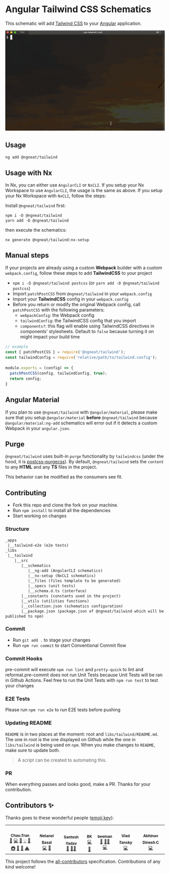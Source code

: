 # Angular Tailwind CSS Schematics

This schematic will add [Tailwind CSS](https://tailwindcss.com/) to your [Angular](https://angular.io) application.

![Angular Tailwind CSS Schematics][demo]

[demo]: assets/ngneat-tailwind.gif

## Usage

```
ng add @ngneat/tailwind
```

## Usage with Nx

In Nx, you can either use `AngularCLI` or `NxCLI`. If you setup your Nx Workspace to use `AngularCLI`, the usage is the
same as above. If you setup your Nx Workspace with `NxCLI`, follow the steps:

Install `@ngneat/tailwind` first:

```
npm i -D @ngneat/tailwind
yarn add -D @ngneat/tailwind
```

then execute the schematics:

```
nx generate @ngneat/tailwind:nx-setup
```

## Manual steps

If your projects are already using a custom **Webpack** builder with a custom `webpack.config`, follow these steps to add **TailwindCSS** to your project

- `npm i -D @ngneat/tailwind postcss` (or `yarn add -D @ngneat/tailwind postcss`)
- Import `patchPostCSS` from `@ngneat/tailwind` in your `webpack.config`
- Import your **TailwindCSS** config in your `webpack.config`
- Before you return or modify the original Webpack config, call `patchPostCSS` with the following parameters:
  - `webpackConfig`: the Webpack config
  - `tailwindConfig`: the TailwindCSS config that you import
  - `components?`: this flag will enable using TailwindCSS directives in components' stylesheets. Default to `false` because turning it on might impact your build time

```js
// example
const { patchPostCSS } = require('@ngneat/tailwind');
const tailwindConfig = require('relative/path/to/tailwind.config');

module.exports = (config) => {
  patchPostCSS(config, tailwindConfig, true);
  return config;
}
```

## Angular Material

If you plan to use `@ngneat/tailwind` with `@angular/material`, please make sure that you setup `@angular/material` **before** `@ngneat/tailwind` because `@angular/material:ng-add` schematics will error out if it detects a custom Webpack in your `angular.json`.

## Purge

`@ngneat/tailwind` uses built-in `purge` functionality by `tailwindcss` (under the hood, it
is [postcss-purgecss](https://github.com/FullHuman/purgecss/tree/master/packages/postcss-purgecss)). By
default, `@ngneat/tailwind` sets the `content` to any **HTML** and any **TS** files in the project.

This behavior can be modified as the consumers see fit.

## Contributing

- Fork this repo and clone the fork on your machine.
- Run `npm install` to install all the dependencies
- Start working on changes

### Structure

```
_apps
 |__tailwind-e2e (e2e tests)
_libs
 |__tailwind
    |__src
       |__schematics
          |__ng-add (AngularCLI schematics)
          |__nx-setup (NxCLI schematics)
          |__files (files template to be generated)
          |__specs (unit tests)
          |__schema.d.ts (interface)
       |__constants (constants used in the project)
       |__utils (utilities functions)
       |__collection.json (schematics configuration)
       |__package.json (package.json of @ngneat/tailwind which will be published to npm)
```

### Commit

- Run `git add .` to stage your changes
- Run `npm run commit` to start Conventional Commit flow

### Commit Hooks

pre-commit will execute `npm run lint` and `pretty-quick` to lint and reformat.pre-commit does not run Unit Tests
because Unit Tests will be ran in Github Actions. Feel free to run the Unit Tests with `npm run test` to test your
changes

### E2E Tests

Please run `npm run e2e` to run E2E tests before pushing

### Updating README

`README` is in two places at the moment: root and `libs/tailwind/README.md`. The one in root is the one displayed on
Github while the one in `libs/tailwind` is being used on `npm`. When you make changes to `README`, make sure to update
both.

> A script can be created to automating this.

### PR

When everything passes and looks good, make a PR. Thanks for your contribution.

## Contributors ✨

Thanks goes to these wonderful people ([emoji key](https://allcontributors.org/docs/en/emoji-key)):

<!-- ALL-CONTRIBUTORS-LIST:START - Do not remove or modify this section -->
<!-- prettier-ignore-start -->
<!-- markdownlint-disable -->
<table>
  <tr>
    <td align="center"><a href="https://nartc.me/"><img src="https://avatars1.githubusercontent.com/u/25516557?v=4?s=75" width="75px;" alt=""/><br /><sub><b>Chau Tran</b></sub></a><br /><a href="#question-nartc" title="Answering Questions">💬</a> <a href="https://github.com/ngneat/tailwind/commits?author=nartc" title="Code">💻</a> <a href="https://github.com/ngneat/tailwind/commits?author=nartc" title="Documentation">📖</a> <a href="#example-nartc" title="Examples">💡</a> <a href="#ideas-nartc" title="Ideas, Planning, & Feedback">🤔</a> <a href="#infra-nartc" title="Infrastructure (Hosting, Build-Tools, etc)">🚇</a> <a href="#maintenance-nartc" title="Maintenance">🚧</a> <a href="https://github.com/ngneat/tailwind/pulls?q=is%3Apr+reviewed-by%3Anartc" title="Reviewed Pull Requests">👀</a> <a href="https://github.com/ngneat/tailwind/commits?author=nartc" title="Tests">⚠️</a></td>
    <td align="center"><a href="https://www.netbasal.com/"><img src="https://avatars1.githubusercontent.com/u/6745730?v=4?s=75" width="75px;" alt=""/><br /><sub><b>Netanel Basal</b></sub></a><br /><a href="https://github.com/ngneat/tailwind/commits?author=NetanelBasal" title="Code">💻</a> <a href="#ideas-NetanelBasal" title="Ideas, Planning, & Feedback">🤔</a></td>
    <td align="center"><a href="https://www.santoshyadav.dev/"><img src="https://avatars3.githubusercontent.com/u/11923975?v=4?s=75" width="75px;" alt=""/><br /><sub><b>Santosh Yadav</b></sub></a><br /><a href="#ideas-santoshyadavdev" title="Ideas, Planning, & Feedback">🤔</a> <a href="#mentoring-santoshyadavdev" title="Mentoring">🧑‍🏫</a></td>
    <td align="center"><a href="https://bilalkhoukhi.com/"><img src="https://avatars1.githubusercontent.com/u/4480581?v=4?s=75" width="75px;" alt=""/><br /><sub><b>BK</b></sub></a><br /><a href="https://github.com/ngneat/tailwind/commits?author=Bilal-io" title="Code">💻</a> <a href="#ideas-Bilal-io" title="Ideas, Planning, & Feedback">🤔</a></td>
    <td align="center"><a href="https://github.com/beeman"><img src="https://avatars3.githubusercontent.com/u/36491?v=4?s=75" width="75px;" alt=""/><br /><sub><b>beeman</b></sub></a><br /><a href="#ideas-beeman" title="Ideas, Planning, & Feedback">🤔</a> <a href="#mentoring-beeman" title="Mentoring">🧑‍🏫</a> <a href="https://github.com/ngneat/tailwind/commits?author=beeman" title="Code">💻</a></td>
    <td align="center"><a href="https://github.com/vltansky"><img src="https://avatars0.githubusercontent.com/u/5851280?v=4?s=75" width="75px;" alt=""/><br /><sub><b>Vlad Tansky</b></sub></a><br /><a href="https://github.com/ngneat/tailwind/commits?author=vltansky" title="Code">💻</a></td>
    <td align="center"><a href="https://abhinav.xyz/"><img src="https://avatars2.githubusercontent.com/u/10206236?v=4?s=75" width="75px;" alt=""/><br /><sub><b>Abhinav Dinesh C</b></sub></a><br /><a href="https://github.com/ngneat/tailwind/commits?author=abhinavdc" title="Code">💻</a></td>
  </tr>
</table>

<!-- markdownlint-restore -->
<!-- prettier-ignore-end -->

<!-- ALL-CONTRIBUTORS-LIST:END -->

This project follows the [all-contributors](https://github.com/all-contributors/all-contributors) specification.
Contributions of any kind welcome!
